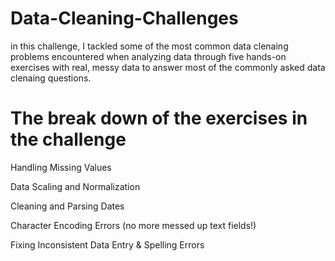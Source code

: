 # Data-Cleaning-Challenges

in this challenge, I tackled some of the most common data clenaing problems encountered when analyzing data through five hands-on exercises with real, messy data to answer most of the commonly asked data clenaing questions.


# The break down of the exercises in the challenge

Handling Missing Values

Data Scaling and Normalization

Cleaning and Parsing Dates

Character Encoding Errors (no more messed up text fields!)

Fixing Inconsistent Data Entry & Spelling Errors
